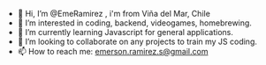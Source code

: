 - 👋 Hi, I’m @EmeRamirez , i'm from Viña del Mar, Chile 
- 👀 I’m interested in coding, backend, videogames, homebrewing.
- 🌱 I’m currently learning Javascript for general applications.
- 💞️ I’m looking to collaborate on any projects to train my JS coding.
- 📫 How to reach me: emerson.ramirez.s@gmail.com

<!---
EmeRamirez/EmeRamirez is a ✨ special ✨ repository because its `README.md` (this file) appears on your GitHub profile.
You can click the Preview link to take a look at your changes.
--->
